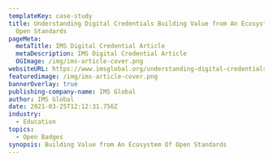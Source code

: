 ```yaml
---
templateKey: case-study
title: Understanding Digital Credentials Building Value from An Ecosystem Of
  Open Standards
pageMeta:
  metaTitle: IMS Digital Credential Article
  metaDescription: IMS Digital Credential Article
  OGImage: /img/ims-article-cover.png
websiteURL: https://www.imsglobal.org/understanding-digital-credentials
featuredimage: /img/ims-article-cover.png
bannerOverlay: true
publishing-company-name: IMS Global
author: IMS Global
date: 2021-03-25T12:12:31.756Z
industry:
  - Education
topics:
  - Open Badges
synopsis: Building Value from An Ecosystem Of Open Standards
---
```

